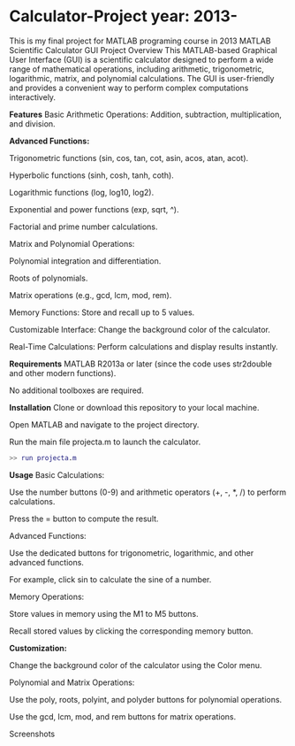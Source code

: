 # Calculator-Project year: 2013-
This is my final project for MATLAB programing course in 2013
MATLAB Scientific Calculator GUI
Project Overview
This MATLAB-based Graphical User Interface (GUI) is a scientific calculator designed to perform a wide range of mathematical operations, including arithmetic, trigonometric, logarithmic, matrix, and polynomial calculations. The GUI is user-friendly and provides a convenient way to perform complex computations interactively.

**Features**
Basic Arithmetic Operations: Addition, subtraction, multiplication, and division.

**Advanced Functions:**

Trigonometric functions (sin, cos, tan, cot, asin, acos, atan, acot).

Hyperbolic functions (sinh, cosh, tanh, coth).

Logarithmic functions (log, log10, log2).

Exponential and power functions (exp, sqrt, ^).

Factorial and prime number calculations.

Matrix and Polynomial Operations:

Polynomial integration and differentiation.

Roots of polynomials.

Matrix operations (e.g., gcd, lcm, mod, rem).

Memory Functions: Store and recall up to 5 values.

Customizable Interface: Change the background color of the calculator.

Real-Time Calculations: Perform calculations and display results instantly.

**Requirements**
MATLAB R2013a or later (since the code uses str2double and other modern functions).

No additional toolboxes are required.

**Installation**
Clone or download this repository to your local machine.

Open MATLAB and navigate to the project directory.

Run the main file projecta.m to launch the calculator.

```matlab
>> run projecta.m
```

**Usage**
Basic Calculations:

Use the number buttons (0-9) and arithmetic operators (+, -, *, /) to perform calculations.

Press the = button to compute the result.

Advanced Functions:

Use the dedicated buttons for trigonometric, logarithmic, and other advanced functions.

For example, click sin to calculate the sine of a number.

Memory Operations:

Store values in memory using the M1 to M5 buttons.

Recall stored values by clicking the corresponding memory button.

**Customization:**

Change the background color of the calculator using the Color menu.

Polynomial and Matrix Operations:

Use the poly, roots, polyint, and polyder buttons for polynomial operations.

Use the gcd, lcm, mod, and rem buttons for matrix operations.

Screenshots
